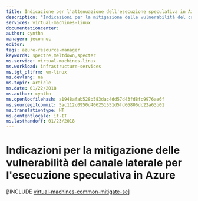 ```yaml
---
title: Indicazione per l'attenuazione dell'esecuzione speculativa in Azure | Microsoft Docs
description: "Indicazioni per la mitigazione delle vulnerabilità del canale laterale per l'esecuzione speculativa in Azure."
services: virtual-machines-linux
documentationcenter: 
author: cynthn
manager: jeconnoc
editor: 
tags: azure-resource-manager
keywords: spectre,meltdown,specter
ms.service: virtual-machines-linux
ms.workload: infrastructure-services
ms.tgt_pltfrm: vm-linux
ms.devlang: na
ms.topic: article
ms.date: 01/22/2018
ms.author: cynthn
ms.openlocfilehash: a1948afab528b583dac4dd57d43fd8fc9976ae6f
ms.sourcegitcommit: 5ac112c0950d406251551d5fd66806dc22a63b01
ms.translationtype: HT
ms.contentlocale: it-IT
ms.lasthandoff: 01/23/2018
---
```

# <a name="guidance-for-mitigating-speculative-execution-side-channel-vulnerabilities-in-azure"></a>Indicazioni per la mitigazione delle vulnerabilità del canale laterale per l'esecuzione speculativa in Azure

[!INCLUDE [virtual-machines-common-mitigate-se](../../../includes/virtual-machines-common-mitigate-se.md)]